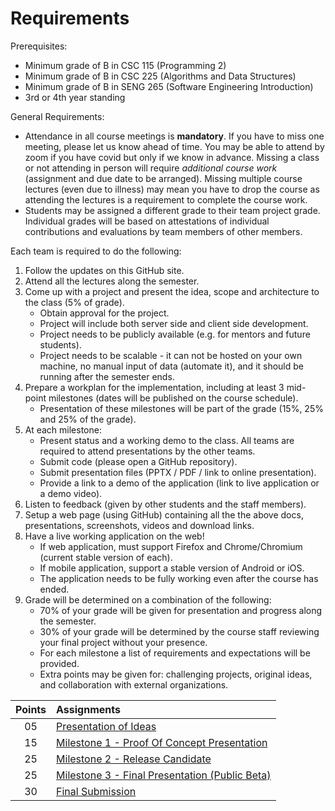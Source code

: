 # Requirements

Prerequisites:

- Minimum grade of B in CSC 115 (Programming 2)
- Minimum grade of B in CSC 225 (Algorithms and Data Structures)
- Minimum grade of B in SENG 265 (Software Engineering Introduction)
- 3rd or 4th year standing

General Requirements:

- Attendance in all course meetings is **mandatory**. If you have to miss one meeting, please let us know ahead of time. You may be able to attend by zoom if you have covid but only if we know in advance. Missing a class or not attending in person will require *additional course work* (assignment and due date to be arranged). Missing multiple course lectures (even due to illness) may mean you have to drop the course as attending the lectures is a requirement to complete the course work. 
- Students may be assigned a different grade to their team project grade.  Individual grades will be based on attestations of individual contributions and evaluations by team members of other members. 

Each team is required to do the following:

1. Follow the updates on this GitHub site.
2. Attend all the lectures along the semester.
3. Come up with a project and present the idea, scope and architecture to the class (5% of grade).
    - Obtain approval for the project.
    - Project will include both server side and client side development.
    - Project needs to be publicly available (e.g. for mentors and future students).
    - Project needs to be scalable - it can not be hosted on your own machine, no manual input of data (automate it), and it should be running after the semester ends.
4. Prepare a workplan for the implementation, including at least 3 mid-point milestones (dates will be published on the course schedule).
    - Presentation of these milestones will be part of the grade (15%, 25% and 25% of the grade).
5. At each milestone:
    - Present status and a working demo to the class. All teams are required to attend presentations by the other teams.
    - Submit code (please open a GitHub repository).
    - Submit presentation files (PPTX / PDF / link to online presentation).
    - Provide a link to a demo of the application (link to live application or a demo video).
6. Listen to feedback (given by other students and the staff members).
7. Setup a web page (using GitHub) containing all the the above docs, presentations, screenshots, videos and download links.
8. Have a live working application on the web!
    - If web application, must support Firefox and Chrome/Chromium (current stable version of each).
    - If mobile application, support a stable version of Android or iOS.
    - The application needs to be fully working even after the course has ended.
9. Grade will be determined on a combination of the following:
    - 70% of your grade will be given for presentation and progress along the semester.
    - 30% of your grade will be determined by the course staff reviewing your final project without your presence.
    - For each milestone a list of requirements and expectations will be provided.
    - Extra points may be given for: challenging projects, original ideas, and collaboration with external organizations.

<div align="center">
    
| Points | Assignments |
| :---:| :-------------- |
| 05 | [Presentation of Ideas](/presenting%20your%20ideas.md) |
| 15 | [Milestone 1 - Proof Of Concept Presentation](/milestone%201%20-%20proof%20of%20concept.md) |
| 25 | [Milestone 2 - Release Candidate](/milestone%202%20-%20release%20candidate.md)  |
| 25 | [Milestone 3 - Final Presentation (Public Beta)](/milestone%203%20-%20public%20beta.md) |
| 30 | [Final Submission](/final%20submission.md) |
</div>
